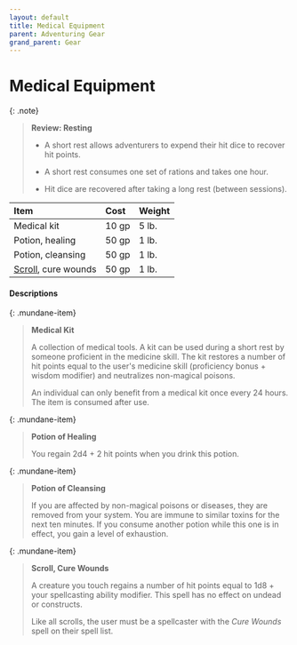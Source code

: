 ```yaml
---
layout: default
title: Medical Equipment
parent: Adventuring Gear
grand_parent: Gear
---
```


# Medical Equipment

{: .note}
> **Review: Resting**
>
> * A short rest allows adventurers to expend their hit dice to recover hit points.
>
> * A short rest consumes one set of rations and takes one hour.
>
> * Hit dice are recovered after taking a long rest (between sessions).

| Item                              | Cost  | Weight |
| :-------------------------------- | :---- | :----- |
| Medical kit                       | 10 gp | 5 lb.  |
| Potion, healing                   | 50 gp | 1 lb.  |
| Potion, cleansing                 | 50 gp | 1 lb.  |
| [Scroll](../scrolls), cure wounds | 50 gp | 1 lb.  |


#### Descriptions

{: .mundane-item}
> **Medical Kit**
>
> A collection of medical tools. A kit can be used during a short rest by someone proficient in the medicine skill. The kit restores a number of hit points equal to the user's medicine skill (proficiency bonus + wisdom modifier) and neutralizes non-magical poisons.
> 
> An individual can only benefit from a medical kit once every 24 hours. The item is consumed after use.

{: .mundane-item}
> **Potion of Healing**
> 
> You regain 2d4 + 2 hit points when you drink this potion. 

{: .mundane-item}
> **Potion of Cleansing**
> 
> If you are affected by non-magical poisons or diseases, they are removed from your system. You are immune to similar toxins for the next ten minutes. If you consume another potion while this one is in effect, you gain a level of exhaustion.

{: .mundane-item}
> **Scroll, Cure Wounds**
>
> A creature you touch regains a number of hit points equal to 1d8 + your spellcasting ability modifier. This spell has no effect on undead or constructs.
>
> Like all scrolls, the user must be a spellcaster with the _Cure Wounds_ spell on their spell list.